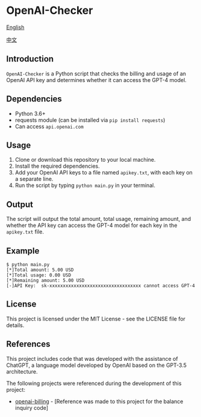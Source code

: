 # OpenAI-Checker

[English](https://github.com/endercatone/OpenAI-Checker)

[中文](https://github.com/endercatone/OpenAI-Checker/blob/main/README_CN.md)

## Introduction
`OpenAI-Checker` is a Python script that checks the billing and usage of an OpenAI API key and determines whether it can access the GPT-4 model.

## Dependencies
- Python 3.6+
- requests module (can be installed via `pip install requests`)
- Can access `api.openai.com`

## Usage
1. Clone or download this repository to your local machine.
2. Install the required dependencies.
3. Add your OpenAI API keys to a file named `apikey.txt`, with each key on a separate line.
4. Run the script by typing `python main.py` in your terminal.

## Output
The script will output the total amount, total usage, remaining amount, and whether the API key can access the GPT-4 model for each key in the `apikey.txt` file.

## Example

```shell
$ python main.py
[*]Total amount: 5.00 USD
[*]Total usage: 0.00 USD
[*]Remaining amount: 5.00 USD
[-]API Key:  sk-xxxxxxxxxxxxxxxxxxxxxxxxxxxxxxxxxx cannot access GPT-4
```



## License
This project is licensed under the MIT License - see the LICENSE file for details.




## References

This project includes code that was developed with the assistance of ChatGPT, a language model developed by OpenAI based on the GPT-3.5 architecture. 



The following projects were referenced during the development of this project:

- [openai-billing](https://github.com/ClarenceDan/openai-billing) - [Reference was made to this project for the balance inquiry code]
